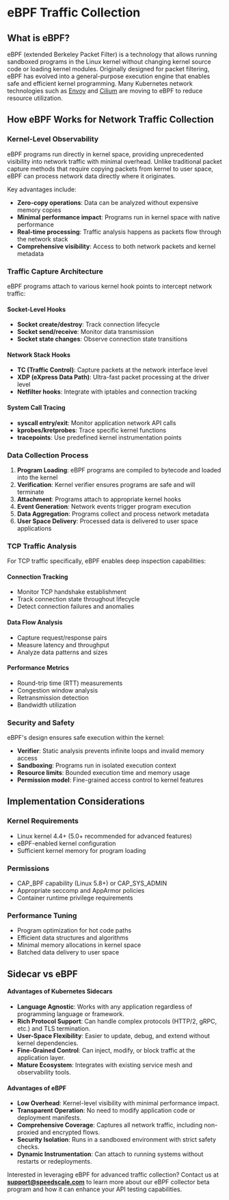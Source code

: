 # eBPF Traffic Collection

## What is eBPF?

eBPF (extended Berkeley Packet Filter) is a  technology that allows running sandboxed programs in the Linux kernel without changing kernel source code or loading kernel modules. Originally designed for packet filtering, eBPF has evolved into a general-purpose execution engine that enables safe and efficient kernel programming. Many Kubernetes network technologies such as [Envoy](https://istio.io/latest/docs/overview/dataplane-modes/) and [Cilium](https://cilium.io/) are moving to eBPF to reduce resource utilization.

## How eBPF Works for Network Traffic Collection

### Kernel-Level Observability

eBPF programs run directly in kernel space, providing unprecedented visibility into network traffic with minimal overhead. Unlike traditional packet capture methods that require copying packets from kernel to user space, eBPF can process network data directly where it originates.

Key advantages include:
- **Zero-copy operations**: Data can be analyzed without expensive memory copies
- **Minimal performance impact**: Programs run in kernel space with native performance
- **Real-time processing**: Traffic analysis happens as packets flow through the network stack
- **Comprehensive visibility**: Access to both network packets and kernel metadata

### Traffic Capture Architecture

eBPF programs attach to various kernel hook points to intercept network traffic:

#### Socket-Level Hooks
- **Socket create/destroy**: Track connection lifecycle
- **Socket send/receive**: Monitor data transmission
- **Socket state changes**: Observe connection state transitions

#### Network Stack Hooks
- **TC (Traffic Control)**: Capture packets at the network interface level
- **XDP (eXpress Data Path)**: Ultra-fast packet processing at the driver level
- **Netfilter hooks**: Integrate with iptables and connection tracking

#### System Call Tracing
- **syscall entry/exit**: Monitor application network API calls
- **kprobes/kretprobes**: Trace specific kernel functions
- **tracepoints**: Use predefined kernel instrumentation points

### Data Collection Process

1. **Program Loading**: eBPF programs are compiled to bytecode and loaded into the kernel
2. **Verification**: Kernel verifier ensures programs are safe and will terminate
3. **Attachment**: Programs attach to appropriate kernel hooks
4. **Event Generation**: Network events trigger program execution
5. **Data Aggregation**: Programs collect and process network metadata
6. **User Space Delivery**: Processed data is delivered to user space applications

### TCP Traffic Analysis

For TCP traffic specifically, eBPF enables deep inspection capabilities:

#### Connection Tracking
- Monitor TCP handshake establishment
- Track connection state throughout lifecycle
- Detect connection failures and anomalies

#### Data Flow Analysis
- Capture request/response pairs
- Measure latency and throughput
- Analyze data patterns and sizes

#### Performance Metrics
- Round-trip time (RTT) measurements
- Congestion window analysis
- Retransmission detection
- Bandwidth utilization

### Security and Safety

eBPF's design ensures safe execution within the kernel:

- **Verifier**: Static analysis prevents infinite loops and invalid memory access
- **Sandboxing**: Programs run in isolated execution context
- **Resource limits**: Bounded execution time and memory usage
- **Permission model**: Fine-grained access control to kernel features

## Implementation Considerations

### Kernel Requirements
- Linux kernel 4.4+ (5.0+ recommended for advanced features)
- eBPF-enabled kernel configuration
- Sufficient kernel memory for program loading

### Permissions
- CAP_BPF capability (Linux 5.8+) or CAP_SYS_ADMIN
- Appropriate seccomp and AppArmor policies
- Container runtime privilege requirements

### Performance Tuning
- Program optimization for hot code paths
- Efficient data structures and algorithms
- Minimal memory allocations in kernel space
- Batched data delivery to user space

## Sidecar vs eBPF

#### Advantages of Kubernetes Sidecars

- **Language Agnostic**: Works with any application regardless of programming language or framework.
- **Rich Protocol Support**: Can handle complex protocols (HTTP/2, gRPC, etc.) and TLS termination.
- **User-Space Flexibility**: Easier to update, debug, and extend without kernel dependencies.
- **Fine-Grained Control**: Can inject, modify, or block traffic at the application layer.
- **Mature Ecosystem**: Integrates with existing service mesh and observability tools.

#### Advantages of eBPF

- **Low Overhead**: Kernel-level visibility with minimal performance impact.
- **Transparent Operation**: No need to modify application code or deployment manifests.
- **Comprehensive Coverage**: Captures all network traffic, including non-proxied and encrypted flows.
- **Security Isolation**: Runs in a sandboxed environment with strict safety checks.
- **Dynamic Instrumentation**: Can attach to running systems without restarts or redeployments.

Interested in leveraging eBPF for advanced traffic collection? Contact us at **support@speedscale.com** to learn more about our eBPF collector beta program and how it can enhance your API testing capabilities.